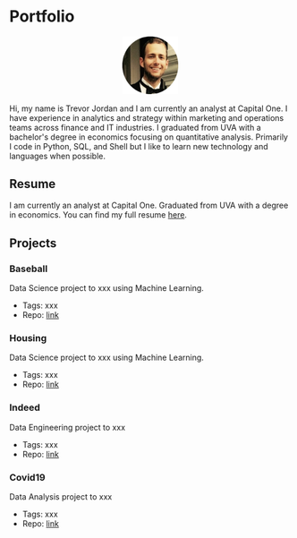 # Portfolio
<p align="center"><img src="./artifacts/fancy.png" alt="headshot" width="100"/></p>

Hi, my name is Trevor Jordan and I am currently an analyst at Capital One. I have experience in analytics and strategy within marketing and operations teams across finance and IT industries. I graduated from UVA with a bachelor's degree in economics focusing on quantitative analysis. Primarily I code in Python, SQL, and Shell but I like to learn new technology and languages when possible.
<br>

## Resume
I am currently an analyst at Capital One. Graduated from UVA with a degree in economics. You can find my full resume [here](./artifacts/resume.pdf).

## Projects

### Baseball
Data Science project to xxx using Machine Learning.
- Tags: xxx
- Repo: [link]()

### Housing
Data Science project to xxx using Machine Learning.
- Tags: xxx
- Repo: [link]()

### Indeed
Data Engineering project to xxx
- Tags: xxx
- Repo: [link]()

### Covid19
Data Analysis project to xxx
- Tags: xxx
- Repo: [link]()